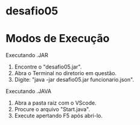 # desafio05

# Modos de Execução

Executando .JAR

1. Encontre o "desafio05.jar".
2. Abra o Terminal no diretorio em questão.
3. Digite: "java -jar desafio05.jar funcionario.json".

Executando .JAVA

1. Abra a pasta raiz com o VScode.
2. Procure o arquivo "Start.java".
3. Execute apertando F5 após abri-lo.